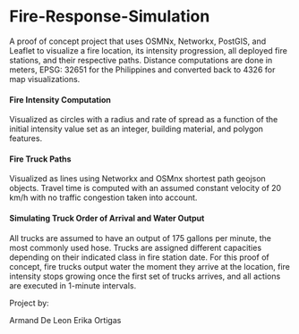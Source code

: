 # Fire-Response-Simulation

A proof of concept project that uses OSMNx, Networkx, PostGIS, and Leaflet to visualize a fire location, its intensity progression, all deployed fire stations, and their respective paths. Distance computations are done in meters, EPSG: 32651 for the Philippines and converted back to 4326 for map visualizations.

#### Fire Intensity Computation

Visualized as circles with a radius and rate of spread as a function of the initial intensity value set as an integer, building material, and polygon features.

#### Fire Truck Paths

Visualized as lines using Networkx and OSMnx shortest path geojson objects. Travel time is computed with an assumed constant velocity of 20 km/h with no traffic congestion taken into account. 

#### Simulating Truck Order of Arrival and Water Output

All trucks are assumed to have an output of 175 gallons per minute, the most commonly used hose. Trucks are assigned different capacities depending on their indicated class in fire station date. For this proof of concept, fire trucks output water the moment they arrive at the location, fire intensity stops growing once the first set of trucks arrives, and all actions are executed in 1-minute intervals.

Project by:

Armand De Leon
Erika Ortigas
